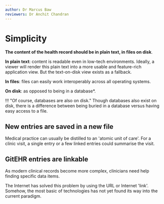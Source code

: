 ```yaml
---
author: Dr Marcus Baw
reviewers: Dr Anchit Chandran
---
```


# Simplicity

**The content of the health record should be in plain text, in files on disk**.

**In plain text**: content is readable even in low-tech environments. Ideally, a viewer will render this plain text into a more usable and feature-rich application view. But the text-on-disk view exists as a fallback.

**In files**: files can easily work interoperably across all operating systems.

**On disk**: as opposed to being in a database*.

!!! "Of course, databases are also on disk."
    Though databases also exist on disk, there is a difference between being buried in a database versus having easy access to a file.

## New entries are saved in a new file

Medical practice can usually be distilled to an 'atomic unit of care'. For a clinic visit, a single entry or a few linked entries could summarise the visit.

## GitEHR entries are linkable

As modern clinical records become more complex, clinicians need help finding specific data items.

The Internet has solved this problem by using the URL or Internet 'link'. Somehow, the most basic of technologies has not yet found its way into the current paradigm.
